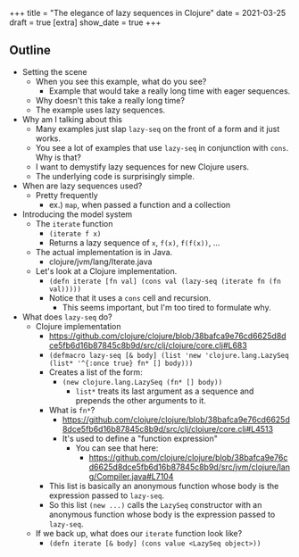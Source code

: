 +++
title = "The elegance of lazy sequences in Clojure"
date = 2021-03-25
draft = true
[extra]
show_date = true
+++

## Outline
- Setting the scene
    - When you see this example, what do you see?
        - Example that would take a really long time with eager sequences.
    - Why doesn't this take a really long time?
    - The example uses lazy sequences.
- Why am I talking about this
    - Many examples just slap `lazy-seq` on the front of a form and it just works.
    - You see a lot of examples that use `lazy-seq` in conjunction with `cons`. Why is that?
    - I want to demystify lazy sequences for new Clojure users.
    - The underlying code is surprisingly simple.
- When are lazy sequences used?
    - Pretty frequently
        - ex.) `map`, when passed a function and a collection
- Introducing the model system
    - The `iterate` function
        - `(iterate f x)`
        - Returns a lazy sequence of `x`, `f(x)`, `f(f(x))`, ...
    - The actual implementation is in Java.
        - clojure/jvm/lang/Iterate.java
    - Let's look at a Clojure implementation.
        - `(defn iterate [fn val] (cons val (lazy-seq (iterate fn (fn val)))))`
        - Notice that it uses a `cons` cell and recursion.
            - This seems important, but I'm too tired to formulate why.
- What does `lazy-seq` do?
    - Clojure implementation
        - https://github.com/clojure/clojure/blob/38bafca9e76cd6625d8dce5fb6d16b87845c8b9d/src/clj/clojure/core.clj#L683
        - `(defmacro lazy-seq [& body] (list 'new 'clojure.lang.LazySeq (list* '^{:once true} fn* [] body)))`
        - Creates a list of the form:
            - `(new clojure.lang.LazySeq (fn* [] body))`
                - `list*` treats its last argument as a sequence and prepends the other arguments to it.
        - What is `fn*`?
            - https://github.com/clojure/clojure/blob/38bafca9e76cd6625d8dce5fb6d16b87845c8b9d/src/clj/clojure/core.clj#L4513
            - It's used to define a "function expression"
                - You can see that here:
                    - https://github.com/clojure/clojure/blob/38bafca9e76cd6625d8dce5fb6d16b87845c8b9d/src/jvm/clojure/lang/Compiler.java#L7104
        - This list is basically an anonymous function whose body is the expression passed to `lazy-seq`.
        - So this list `(new ...)` calls the `LazySeq` constructor with an anonymous function whose body is the expression passed to `lazy-seq`.
    - If we back up, what does our `iterate` function look like?
        - `(defn iterate [& body] (cons value <LazySeq object>))`

